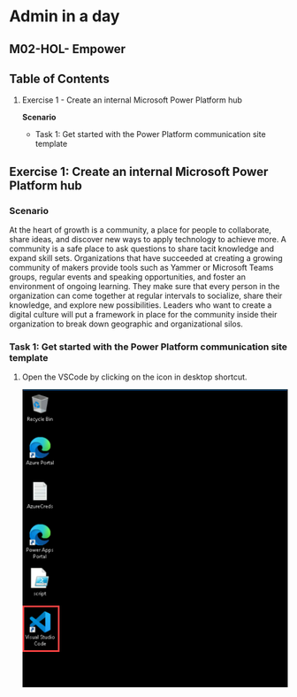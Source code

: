 # Admin in a day


## M02-HOL- Empower


## Table of Contents


1. Exercise 1 - Create an internal Microsoft Power Platform hub

   **Scenario**
   
   - Task 1: Get started with the Power Platform communication site template


## Exercise 1: Create an internal Microsoft Power Platform hub

### Scenario

At the heart of growth is a community, a place for people to collaborate, share ideas, and discover new ways to apply technology to achieve more. A community is a safe place to ask questions to share tacit knowledge and expand skill sets. Organizations that have succeeded at creating a growing community of makers provide tools such as Yammer or Microsoft Teams groups, regular events and speaking opportunities, and foster an environment of ongoing learning.
They make sure that every person in the organization can come together at regular intervals to socialize, share their knowledge, and explore new possibilities. Leaders who want to create a digital culture will put a framework in place for the community inside their organization to break down geographic and organizational silos.


### Task 1: Get started with the Power Platform communication site template


1. Open the VSCode by clicking on the icon in desktop shortcut.

    ![](../images/M04-1/vscode.png)
